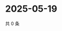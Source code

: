 # 2025-05-19

共 0 条

<!-- BEGIN ZHIHUVIDEO -->
<!-- 最后更新时间 Mon May 19 2025 22:11:50 GMT+0800 (China Standard Time) -->

<!-- END ZHIHUVIDEO -->
